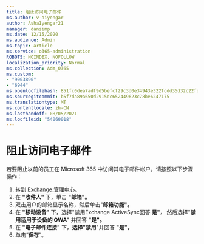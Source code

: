 ```yaml
---
title: 阻止访问电子邮件
ms.author: v-aiyengar
author: AshaIyengar21
manager: dansimp
ms.date: 12/15/2020
ms.audience: Admin
ms.topic: article
ms.service: o365-administration
ROBOTS: NOINDEX, NOFOLLOW
localization_priority: Normal
ms.collection: Adm_O365
ms.custom:
- "9003890"
- "6944"
ms.openlocfilehash: 851fc0dea7adf9d5befcf29c3d0e34943e322fcdd35d32c22fd7d2c49a7eed0e
ms.sourcegitcommit: b5f7da89a650d2915dc652449623c78be6247175
ms.translationtype: MT
ms.contentlocale: zh-CN
ms.lasthandoff: 08/05/2021
ms.locfileid: "54060018"
---
```

# <a name="block-access-to-email"></a>阻止访问电子邮件

若要阻止以前的员工在 Microsoft 365 中访问其电子邮件帐户，请按照以下步骤操作：

1. 转到 [Exchange 管理中心](https://go.microsoft.com/fwlink/?linkid=2138629)。
1. 在 **"收件人"** 下，单击 **"邮箱"。**
1. 双击用户的邮箱显示名称，然后单击"**邮箱功能"。**
1. 在 **"移动设备"** 下，选择"禁用Exchange ActiveSync回答 **是"，** 然后选择"**禁用适用于设备的 OWA"** 并回答 **"是"。**
1. 在 **"电子邮件连接"** 下，**选择"禁用**"并回答 **"是"。**
1. 单击“**保存**”。
